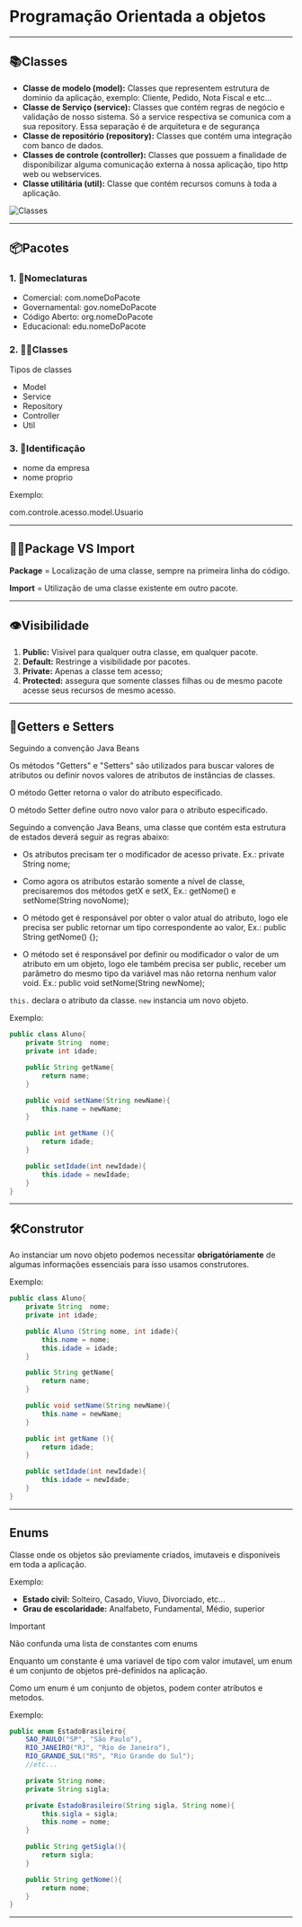# **Programação Orientada a objetos**

---

## 📚Classes

- **Classe de modelo (model):** Classes que representem estrutura de dominio da aplicação, exemplo: Cliente, Pedido, Nota Fiscal e etc...
- **Classe de Serviço (service):** Classes que contém regras de negócio e validação de nosso sistema. Só a service respectiva se comunica com a sua repository. Essa separação é de arquitetura e de segurança
- **Classe de repositório (repository):** Classes que contém uma integração com banco de dados.
- **Classes de controle (controller):** Classes que possuem a finalidade de disponibilizar alguma comunicação externa à nossa aplicação, tipo http web ou webservices.
- **Classe utilitária (util):** Classe que contém recursos comuns à toda a aplicação.

![Classes](classes.png)

---

## 📦Pacotes

### 1. 📄Nomeclaturas

- Comercial: com.nomeDoPacote
- Governamental: gov.nomeDoPacote
- Código Aberto: org.nomeDoPacote
- Educacional: edu.nomeDoPacote

### 2. 🧑‍🏫Classes 
 
 Tipos de classes

 - Model
 - Service
 - Repository
 - Controller
 - Util

### 3. 🪪Identificação

- nome da empresa
- nome proprio

Exemplo: 

com.controle.acesso.model.Usuario

---

## 🤼‍♀️Package VS Import

**Package** = Localização de uma classe, sempre na primeira linha do código.

**Import** = Utilização de uma classe existente em outro pacote.

---

## 👁️Visibilidade

1. **Public:** Visivel para qualquer outra classe, em qualquer pacote.
2. **Default:** Restringe a visibilidade por pacotes.
3. **Private:** Apenas a classe tem acesso; 
4. **Protected:** assegura que somente classes filhas ou de mesmo pacote acesse seus recursos de mesmo acesso.
 ---

 ## 🔧Getters e Setters

 Seguindo a convenção Java Beans

 Os métodos "Getters" e "Setters" são utilizados para buscar valores de atributos ou definir novos valores de atributos de instâncias de classes.

O método Getter retorna o valor do atributo especificado.

O método Setter define outro novo valor para o atributo especificado.

Seguindo a convenção Java Beans, uma classe que contém esta estrutura de estados deverá seguir as regras abaixo:

- Os atributos precisam ter o modificador de acesso private. Ex.: private String nome;
  
- Como agora os atributos estarão somente a nível de classe, precisaremos dos métodos getX e setX, Ex.: getNome() e setNome(String novoNome);
  
- O método get é responsável por obter o valor atual do atributo, logo ele precisa ser public retornar um tipo correspondente ao valor, Ex.: public String getNome() {};
  
- O método set é responsável por definir ou modificador o valor de um atributo em um objeto, logo ele também precisa ser public, receber um parâmetro do mesmo tipo da variável mas não retorna nenhum valor void. Ex.: public void setNome(String newNome);

`this.` declara o atributo da classe.
`new` instancia um novo objeto.

Exemplo: 

``` java
public class Aluno{
    private String  nome;
    private int idade;

    public String getName{
        return name;
    }

    public void setName(String newName){
        this.name = newName;
    }

    public int getName (){
        return idade;
    }

    public setIdade(int newIdade){
        this.idade = newIdade;
    }
}
```
---
## 🛠️Construtor

Ao instanciar um novo objeto podemos necessitar **obrigatóriamente** de algumas informações essenciais para isso usamos construtores.

Exemplo:

``` java
public class Aluno{
    private String  nome;
    private int idade;

    public Aluno (String nome, int idade){
        this.nome = nome;
        this.idade = idade;
    }

    public String getName{
        return name;
    }

    public void setName(String newName){
        this.name = newName;
    }

    public int getName (){
        return idade;
    }

    public setIdade(int newIdade){
        this.idade = newIdade;
    }
}
```
---
## Enums

Classe onde os objetos são previamente criados, imutaveis e disponiveis em toda a aplicação.

Exemplo: 
- **Estado civil:** Solteiro, Casado, Viuvo, Divorciado, etc...
- **Grau de escolaridade:** Analfabeto, Fundamental, Médio, superior


>[!IMPORTANT]
>Não confunda uma lista de constantes com enums

Enquanto um constante é uma variavel de tipo com valor imutavel, um enum é um conjunto de objetos pré-definidos na aplicação.

Como um enum é um conjunto de objetos, podem conter atributos e metodos.

Exemplo: 
``` java
public enum EstadoBrasileiro{
    SAO_PAULO("SP", "São Paulo"),
    RIO_JANEIRO("RJ", "Rio de Janeiro"), 
    RIO_GRANDE_SUL("RS", "Rio Grande do Sul");
    //etc...

    private String nome;
    private String sigla;

    private EstadoBrasileiro(String sigla, String nome){
        this.sigla = sigla;
        this.nome = nome;
    }

    public String getSigla(){
        return sigla;
    }

    public String getNome(){
        return nome;
    }    
}
```
---

